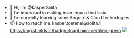 - 👋 Hi, I’m @KasperSolita
- 👀 I’m interested in making in an impact that lasts
- 🌱 I’m currently learning some Angular & Cloud technologies
- 📫 How to reach me: kasper.toetenel@solita.fi
https://img.shields.io/badge/SnapLogic-certified-green
<a href="https://postgresql.org"><img src="https://img.shields.io/badge/SnapLogic-certified-green.svg"/></a>

<!---
KasperSolita/KasperSolita is a ✨ special ✨ repository because its `README.md` (this file) appears on your GitHub profile.
You can click the Preview link to take a look at your changes.
--->
